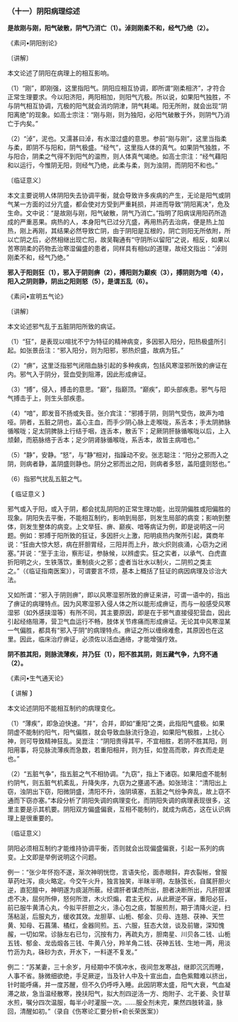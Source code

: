 ### （十一）阴阳病理综述

**是故刚与刚，阳气破散，阴气乃消亡（1）。淖则刚柔不和，经气乃绝（2）。**

《素问•阴阳别论》

〔讲解〕

本文论述了阴阳在病理上的相互影响。

（1）“刚”，即刚强，这里指阳气。阴阳应相互协调，即所谓“刚柔相济”，才符合正常生理要求。今以阳济阳，两阳相加，则阳气亢极。所以说，如果阳气独胜，不与阴气相互协调，亢极的阳气就会消灼阴津，阴气耗竭。阳无所附，就会出现“阴阳离绝”的现象。如高士宗注：“刚与刚，则为独阳，必阳气破散于外，则阴气乃消亡于内矣。”

（2）“淖”，泥也。又濡甚曰淖，有水湿过盛的意思。参前“刚与刚”，这里当指柔与柔，即阴不与阳和，阴气极盛。“经气”，这里指人体的真气。如果阴气独胜，不与阳合，阴柔之气得不到阳气的温煦，则人体真气竭绝。如高士宗注：“经气藉阳和以运行，今惟阴无阳，则经气乃绝，此柔与柔，则为浊阴，而阴阳不和也。”

〔临证意义〕

本文主要说明人体阴阳失去协调平衡，就会导致许多疾病的产生，无论是阳气或阴气某一方面的过分亢盛，都会使对方受到严重耗损，并进而导致“阴阳离决”，危及生命。文中说：“是故刚与刚，阳气破散，阴气乃消亡。”指明了阳病误用阳药所造成的严重恶果。病热的人，本身阳气已过分亢盛，再用热药去治病，便是热上加热，刚上再刚，其结果必然导致亡阴，由于阴阳是互根的，阴亡则阳无所依附，所以亡阴之后，必然相继出现亡阳，故吴鞠通有“守阴所以留阳”之说，相反，如果以苦寒阴柔的药物去治寒湿偏盛的患者，同样具有相似的道理，故经文指出：“淖则刚柔不和，经气乃绝。”

**邪入于阳则狂（1），邪入于阴则痹（2），搏阳则为巅疾（3），搏阴则为喑（4），阳入之阴则静，阴出之阳则怒（5），是谓五乱（6）。**

《素问•宣明五气论》

〔讲解〕

本文论述邪气乱于五脏阴阳所致的病证。

（1）“狂”，是表现以喧扰不宁为特征的精神病变，多因邪入阳分，阳热极盛所引起。如张景岳注：“邪入阳分，则为阳邪，邪热炽盛，故病为狂。”

（2）“痹”，这里泛指邪气闭阻血脉引起的多种疾病，包括风寒湿邪所致的痹证在内。邪气入于阴分，营血受到阻滞，因此形成痹证。

（3）“搏”，侵入，搏击的意思。“巅”，指巅顶。“巅疾”，即头部疾患。邪气与阳气搏击于上，则生头部疾患。

（4）“喑”，即发音不扬或失音。张介宾注：“邪搏于阴，则阴气受伤，故声为喑哑。阴者，五脏之阴也，盖心主血，而手少阴心脉上走喉咙，系舌本；手太阴肺脉循喉咙；足太阴脾脉上行结于咽，连舌本，散舌下；足厥阴肝脉循喉咙以后，上入颃颡，而筋脉络于舌本；足少阴肾脉循喉咙，系舌本，故皆主病喑也。”

（5）“静”，安静。“怒”，与“静”相对，指躁动不安。张志聪注：“阳分之邪而入之阴，则病者静，盖阴盛则静也。阴分之邪而出之阳，则病者多怒，盖阳盛则怒也。”

（6）指邪气扰乱五脏之气。

**〔** 临证意义 **〕**

邪气或入于阳，或入于阴，都会扰乱阴阳的正常生理功能，出现阴偏胜或阳偏胜的现象。阴阳失去平衡，不能相互制约，影响到局部，则发生局部的病变；影响到整体，则发生整体的病变。上文举狂、痹、巅疾、喑等病证为例，即是说明这一问题。例如：邪搏于阳所致的狂证，多因肝火上激，阳明痰热内聚所引起，龚商年说：“狂由大惊大怒，病在肝胆胃经，三阳并而上升，故火炽则痰涌，心窃为之闭塞。”并说：“至于主治，察形证，参脉候，以辨虚实。狂之实者，以承气、白虎直折阳明之火，生铁落饮，重制痰火之邪；虚者当壮水以制火，二阴煎之类主之。”（《临证指南医案》），可谓要言不烦，基本上概括了狂证的病因病理及诊治大法。

又如所谓：“邪入于阴则痹”，即以风寒湿邪所致的痹证来讲，可谓一语中的，指出了痹证的病理特点。因为风寒湿邪入侵人体之所以能形成痹证，而与一般感受风寒湿邪（如外感挟湿等）有所不同，其主要原因，即是在于邪气直接侵犯营血，因此引起经络阻滞，营卫气血运行不畅，肢体关节疼痛而形成痹证。无论其中风寒湿某一气偏胜，都具有“邪入于阴”的病理特点。痹证之所以缠绵难愈，其原因也在这里。因此，临床治疗痹证，必须佐以活血通络，才能增强疗效。

**阴不胜其阳，则脉流薄疾，并乃狂（1），阳不胜其阴，则五藏气争，九窍不通（2）。**

《素问•生气通天论》

**〔** 讲解 **〕**

本文论述阴阳不能相互制约的病理变化。

（1）“薄疾”，即急迫快速。“并”，合并，即如“重阳”之类，此指阳气盛极。如果阴虚不能制约阳气，阳气偏胜，就会导致血脉流行急迫，如果阳气极胜，上扰心神，则可导致精神狂乱。吴崑注：“阴阳贵得其平，不宜相胜，若阴不胜其阳，则阳用事，将见脉流薄疾而急数，若重阳相并，则为狂，如登高而歌，弃衣而走是也。”

（2）“五脏气争”，指五脏之气不相协调。“九窃”，指上下诸窃。如果阳虚不能制约阴气，则五脏气机紊乱，升降失序，九窃为之壅遏不通。如张琦注：“清阳出上窃，浊阴出下窃，阳微阴盛，清阳不升，浊阴填塞，五脏之气纷争奔乱，故上窃不通而下窃亦塞。”本段分析了阴阳失调的病理变化，而阴阳失调的病理表现很多，这里主要是示其机要。阴阳双方偏盛偏衰，互相不能制约，就成为病态，这在认识病理上是很重要的。

〔临证意义〕

阴阳必须相互制约才能维持协调平衡，否则就会出现偏盛偏衰，引起一系列的病变。上文即是举例说明这个问题。

例一：“张少年怀抱不遂，渐次神明恍惚，言语失伦，面赤眼斜，弃衣裂帐，曾服草药吐泻，痰火略定。今交午火升，独言独笑，半昧半明，左脉弦长，自属肝胆火逆，直犯膻中，神明遂为痰涎所蔽。经谓肝者谋虑所出，胆者决断所出，凡肝胆谋虑不决，屈何所伸，怒何所泄，木火炽煽，君主无权，从此厥逆不寐，重阳必狂，前已服牛黄清心丸，今拟平肝胆之火，涤心包之痰，暂服煎剂，期于清降火逆，扫荡粘涎，后服丸方，缓收其效。龙胆草、山栀、郁金、贝母、连翘、茯神、天竺黄、知母、石菖蒲、橘红，金器同煎。五、六服，狂态大敛，谈及前辙，深知愧赧，一切如常。诊脉左右已匀，沉按有力，再疏丸方，胆南星、川贝各二钱、山栀五钱、郁金、龙齿煅各三钱、牛黄八分，羚羊角二钱、茯神五钱、生地一两，用淡竹沥为丸，硃砂为衣，开水下，一料遂不复发。”

例二：“苏某妻，三十余岁，月经期中不慎冲水，夜间忽发寒战，继即沉沉而睡，人事不省。脉微细欲绝，手足厥逆，当及针人中及十宣出血，血色紫黯难以挤出，针时能呼痛，并一度苏醒，但不久仍呼呼入睡。此因阴寒太盛，阳气大衰，气血凝滞之故，急当温经散寒，挽扶阳气，拟大剂四逆汤一方、炮附子、北干姜、灸甘草水煎，嘱分四次温服，每半小时灌服一次。……服全剂未完，果然四肢转温，脉回，清醒如初。”（录自《伤寒论汇要分析•俞长荣医案》）

